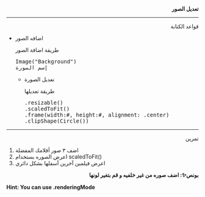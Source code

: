 <p>
<p dir="rtl">
<strong>تعديل الصور </strong></p>
</p>
<hr>
<p>
<p dir="rtl">
قواعد الكتابة</p>
</p>
<ul>
<li>اضافه الصور
<p>
    <p dir="rtl">
طريقة اضافة الصور</p>
</p>


<pre class="prettyprint">Image("Background")
إسم الصورة </pre>
<ul>
<li>تعديل الصورة
<p>
    <p dir="rtl">
طريقة تعديلها</p>
</p>


<pre
class="prettyprint">.resizable()
.scaledToFit()
.frame(width:#, height:#, alignment: .center)
.clipShape(Circle())</pre>
</li>
</ul>
</li>
</ul>
<hr>
<p>
<p dir="rtl">
تمرين</p>
</p>
<ol>
<li>اضف ٣ صور أفلامك المفضلة
<li>اعرض الصوره بستخدام scaledToFit()
<li>اعرض فيلمين آخرين أسفلها بشكل دائري
</li>
</ol>
<p>
<p dir="rtl">
<strong>بونص✨: اضف صوره من غير خلفيه و قم بتغير لونها </strong></p>
</p>
<p>
<strong>						Hint: You can use .renderingMode</strong>
</p>
